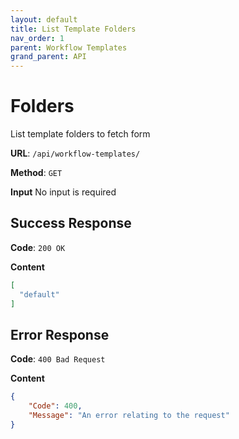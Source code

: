 ```yaml
---
layout: default
title: List Template Folders
nav_order: 1
parent: Workflow Templates
grand_parent: API
---
```


# Folders

List template folders to fetch form

**URL**: `/api/workflow-templates/`

**Method**: `GET`

**Input**
No input is required

## Success Response
**Code**: `200 OK`

**Content**

```json
[
  "default"
]
```

## Error Response

**Code**: `400 Bad Request`

**Content**

```json
{
    "Code": 400,
    "Message": "An error relating to the request"
}
```